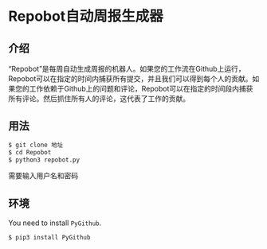 # Repobot自动周报生成器



## 介绍

“Repobot”是每周自动生成周报的机器人。如果您的工作流在Github上运行，Repobot可以在指定的时间内捕获所有提交，并且我们可以得到每个人的贡献。如果您的工作依赖于Github上的问题和评论，Repobot可以在指定的时间段内捕获所有评论。然后抓住所有人的评论，这代表了工作的贡献。

## 用法

```bash 
$ git clone 地址
$ cd Repobot
$ python3 repobot.py
```

需要输入用户名和密码

## 环境

You need to install `PyGithub`. 

```bash
$ pip3 install PyGithub
```


